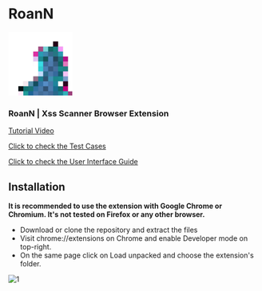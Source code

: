 # RoanN

<img src="icon.png" style="width:128px;height:128px;">

### RoanN | Xss Scanner Browser Extension

[Tutorial Video](https://www.youtube.com/watch?v=yyH8QZlJz4w)

[Click to check the Test Cases](TestCases.md)

[Click to check the User Interface Guide](UserInterface.md)

## Installation

**It is recommended to use the extension with Google Chrome or Chromium. It's not tested on Firefox or any other browser.**

* Download or clone the repository and extract the files
* Visit chrome://extensions on Chrome and enable Developer mode on top-right.
* On the same page click on Load unpacked and choose the extension's folder. 
  
![1](https://github.com/phlmox/roann/assets/62145317/c3a96c2f-7d98-4e22-9350-095980348c0b)
